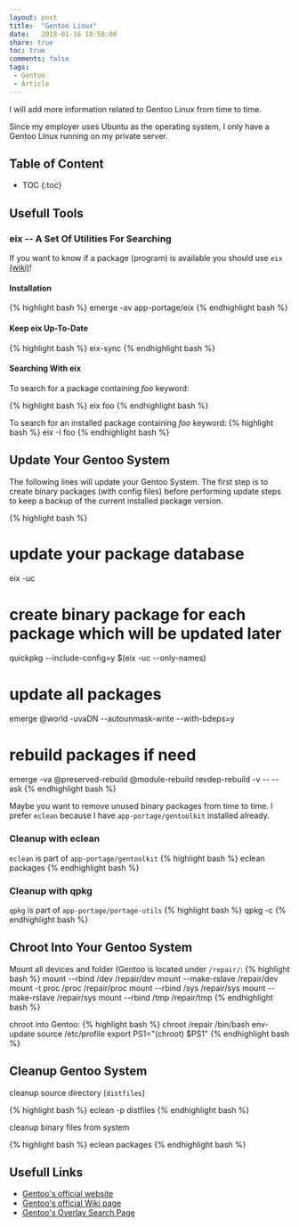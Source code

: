 ```yaml
---
layout: post
title:  "Gentoo Linux"
date:   2018-01-16 18:50:00
share: true
toc: true
comments: false
tags:
 - Gentoo
 - Article
---
```


I will add more information related to Gentoo Linux from time to time. 

Since my employer uses Ubuntu as the operating system, I only have a Gentoo Linux running on my private server.

## Table of Content
* TOC
{:toc}

## Usefull Tools

### eix -- A Set Of Utilities For Searching

If you want to know if a package (program) is available you should use `eix` [(wiki)](https://wiki.gentoo.org/wiki/Eix)!

#### Installation
{% highlight bash %}
emerge -av app-portage/eix
{% endhighlight bash %}

#### Keep eix Up-To-Date
{% highlight bash %}
eix-sync
{% endhighlight bash %}

#### Searching With eix
To search for a package containing *foo* keyword: 

{% highlight bash %}
eix foo
{% endhighlight bash %}

To search for an installed package containing *foo* keyword:
{% highlight bash %}
eix -I foo
{% endhighlight bash %}

## Update Your Gentoo System
The following lines will update your Gentoo System. The first step is to create binary packages (with config files) before performing update steps to keep a backup of the current installed package version.

{% highlight bash %}
# update your package database
eix -uc
# create binary package for each package which will be updated later
quickpkg --include-config=y $(eix -uc --only-names) 
# update all packages
emerge @world -uvaDN --autounmask-write --with-bdeps=y
# rebuild packages if need
emerge -va @preserved-rebuild @module-rebuild 
revdep-rebuild -v -- --ask
{% endhighlight bash %}

Maybe you want to remove unused binary packages from time to time. I prefer `eclean` because I have `app-portage/gentoolkit` installed already.

### Cleanup with eclean
`eclean` is part of `app-portage/gentoolkit`
{% highlight bash %}
eclean packages
{% endhighlight bash %}

### Cleanup with qpkg
`qpkg` is part of `app-portage/portage-utils`
{% highlight bash %}
qpkg -c
{% endhighlight bash %}

## Chroot Into Your Gentoo System

Mount all devices and folder (Gentoo is located under `/repair/`:
{% highlight bash %}
mount --rbind /dev /repair/dev
mount --make-rslave /repair/dev
mount -t proc /proc /repair/proc
mount --rbind /sys /repair/sys
mount --make-rslave /repair/sys
mount --rbind /tmp /repair/tmp
{% endhighlight bash %}

chroot into Gentoo:
{% highlight bash %}
chroot /repair /bin/bash
env-update
source /etc/profile
export PS1="(chroot) $PS1"
{% endhighlight bash %}

## Cleanup Gentoo System

cleanup source directory (`distfiles`)

{% highlight bash %}
eclean -p distfiles
{% endhighlight bash %}

cleanup binary files from system

{% highlight bash %}
eclean packages
{% endhighlight bash %}

## Usefull Links
* [Gentoo's official website](https://www.gentoo.org/ "Gentoo's official website")
* [Gentoo's official Wiki page](https://wiki.gentoo.org/wiki/Main_Page "Gentoo's official Wiki page")
* [Gentoo's Overlay Search Page](http://gpo.zugaina.org/ "Gentoo's Overlay Search Page")
